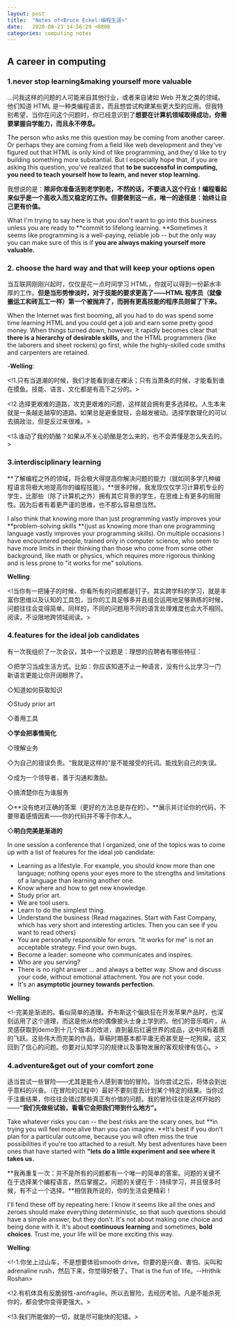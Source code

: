 ```yaml
---
layout: post
title:  "Notes of<Bruce Eckel:编程生涯>"
date:   2020-08-23 14:56:29 +0800
categories: computing notes
---
```


## A career in computing

### 1.never stop learning&making yourself more valuable

...问我这样的问题的人可能来自其他行业，或者来自诸如 Web 开发之类的领域。他们知道 HTML 是一种类编程语言，而且想尝试构建某些更大型的应用。但我特别希望，当你在问这个问题时，你已经意识到了**想要在计算机领域取得成功，你需要掌握自学能力，而且永不停息。**

The person who asks me this question may be coming from another career. Or perhaps they are coming from a field like web development and they've figured out that HTML is only kind of like programming, and they'd like to try building something more substantial. But I especially hope that, if you are asking this question, you've realized that **to be successful in computing, you need to teach yourself how to learn, and never stop learning.**

我想说的是：**除非你准备活到老学到老，不然的话，不要进入这个行业！编程看起来似乎是一个高收入而又稳定的工作。但要做到这一点，唯一的途径是：始终让自己更有价值。**

What I'm trying to say here is that you don't want to go into this business unless you are ready to **commit to lifelong learning. **Sometimes it seems like programming is a well-paying, reliable job -- but the only way you can make sure of this is if  **you are always making yourself more valuable.**

### 2. choose the hard way and that will keep your options open

当互联网刚刚兴起时，仅仅是花一点时间学习 HTML，你就可以得到一份薪水丰厚的工作。**但是当形势惨淡时，对于技能的要求更高了——HTML 程序员（就像搬运工和砖瓦工一样）第一个被抛弃了，而拥有更高技能的程序员则留了下来。**

When the Internet was first booming, all you had to do was spend some time learning HTML and you could get a job and earn some pretty good money. When things turned down, however, it rapidly becomes clear that **there is a hierarchy of desirable skills,** and the HTML programmers (like the laborers and sheet rockers) go first, while the highly-skilled code smiths and carpenters are retained.

-**Welling**:

<!1.只有当退潮的时候，我们才能看到谁在裸泳；只有当萧条的时候，才能看到谁在摸鱼。技能、语言、文化都是有高下之分的。>

<!2.选择更艰难的道路，攻克更艰难的问题，这样就会拥有更多选择权。人生本来就是一条越走越窄的道路。如果总是避重就轻，会越发被动。选择学数理化的可以去搞政治，但是反过来很难。>

<!3.谁动了我的奶酪？如果从不关心奶酪是怎么来的，也不会弄懂是怎么失去的。>

### 3.interdisciplinary learning

**了解编程之外的领域，将会极大得提高你解决问题的能力（就如同多学几种编程语言将极大地提高你的编程技能）。**很多时候，我发现仅仅学习计算机专业的学生，比那些（除了计算机之外）拥有其它背景的学生，在思维上有更多的局限性。因为后者有着更严谨的思维，也不那么容易想当然。

I also think that knowing more than just programming vastly improves your **problem-solving skills **(just as knowing more than one programming language vastly improves your programming skills). On multiple occasions I have encountered people, trained only in computer science, who seem to have more limits in their thinking than those who come from some other background, like math or physics, which requires more rigorous thinking and is less prone to "it works for me" solutions.

**Welling**: 

<!当你有一把锤子的时候，你看所有的问题都是钉子。其实跨学科的学习，就是丰富你思维以及认知的工具包，当你的工具足够多并且组合运用地足够熟练的时候，问题往往会变得简单。同样的，不同的问题用不同的语言处理难度也会大不相同。阅读，不设限地跨领域阅读。>

### 4.features for the ideal job candidates

有一次我组织了一次会议，其中一个议题是：理想的应聘者有哪些特征：

◇把学习当成生活方式。比如：你应该知道不止一种语言，没有什么比学习一门新语言更能让你开阔眼界了。

◇知道如何获取知识

◇Study prior art

◇善用工具

**◇学会把事情简化**

◇理解业务

◇为自己的错误负责。“我就是这样的”是不能接受的托词。能找到自己的失误。

◇成为一个领导者，善于沟通和激励。

◇搞清楚你在为谁服务

◇**没有绝对正确的答案（更好的方法总是存在的）。**展示并讨论你的代码，不要带着感情因素——你的代码并不等于你本人。

◇**明白完美是渐进的**

In one session a conference that I organized, one of the topics was to come up with a list of features for the ideal job candidate:

- Learning as a lifestyle. For example, you should know more than one language; nothing opens your eyes more to the strengths and limitations of a language than learning another one.
- Know where and how to get new knowledge.
- Study prior art.
- We are tool users.
- Learn to do the simplest thing.
- Understand the business (Read magazines. Start with Fast Company, which has very short and interesting articles. Then you can see if you want to read others)
- You are personally responsible for errors. "It works for me" is not an acceptable strategy. Find your own bugs.
- Become a leader: someone who communicates and inspires.
- Who are you serving?
- There is no right answer ... and always a better way. Show and discuss your code, without emotional attachment. You are not your code.
- It's an **asymptotic journey towards perfection.**

**Welling**: 

<!-完美是渐进的。看似简单的道理。乔布斯这个偏执狂在开发苹果产品时，也深刻运用了这个道理，而这是他从他的偶像披头士身上学到的。他们的音乐唱片，从灵感获取到demo到十几个版本的改进，直到最后红遍世界的成品，这中间有着质的飞跃。这些伟大而完美的作品，草稿时期基本都平庸无奇甚至是一坨狗屎。这又回到了信心的问题。你要对认知学习的规律以及事物发展的客观规律有信心。>

### 4.adventure&get out of your comfort zone

适当尝试一些冒险——尤其是能令人感到害怕的冒险。当你尝试之后，将体会到出乎意料的兴奋。（在冒险的过程中）最好不要刻意去计划某个特定的结果。当你过于注重结果，你往往会错过那些真正有价值的问题。我的冒险往往是这样开始的——**“我们先做些试验，看看它会把我们带到什么地方”。**

Take whatever risks you can -- the best risks are the scary ones, but **in trying you will feel more alive than you can imagine. **It's best if you don't plan for a particular outcome, because you will often miss the true possibilities if you're too attached to a result. My best adventures have been ones that have started with **"lets do a little experiment and see where it takes us.**

**我再重复一次：并不是所有的问题都有一个唯一的简单的答案。问题的关键不在于选择某个编程语言，然后掌握之。问题的关键在于：持续学习，并且很多时候，有不止一个选择。**相信我所说的，你的生活会更精彩！

I'll fend these off by repeating here: I know it seems like all the ones and zeroes should make everything deterministic, so that such questions should have a simple answer, but they don't. It's not about making one choice and being done with it. It's about **continuous learning** and sometimes, **bold choices**. Trust me, your life will be more exciting this way.

**Welling**: 

<!-1.你坐上过山车，不是想要体验smooth drive。你要的是兴奋、害怕、尖叫和adrenaline rush，然后下来，你觉得好极了。That is the fun of life。--Hrithik Roshan>

<!2.有机体具有反脆弱性-antifragile。所以去冒险，去经历考验。凡是不能杀死你的，都会使你变得更强大。>

<!3.我们所能做的一切，就是尽可能快的犯错。>